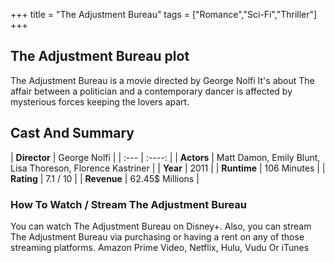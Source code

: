 +++
title = "The Adjustment Bureau"
tags = ["Romance","Sci-Fi","Thriller"]
+++
## The Adjustment Bureau plot
The Adjustment Bureau is a movie directed by George Nolfi It's about The affair between a politician and a contemporary dancer is affected by mysterious forces keeping the lovers apart.
## Cast And Summary
| **Director**      | George Nolfi |
    | :---        |    :----:   |
    |  **Actors** | Matt Damon, Emily Blunt, Lisa Thoreson, Florence Kastriner |
    | **Year**   | 2011    |
    |  **Runtime** | 106 Minutes |
    |  **Rating** | 7.1 / 10 | 
    |  **Revenue** | 62.45$ Millions |
### How To Watch / Stream The Adjustment Bureau
You can watch The Adjustment Bureau on Disney+.
Also, you can stream The Adjustment Bureau via purchasing or having a rent on any of those streaming platforms.
Amazon Prime Video, Netflix, Hulu, Vudu Or iTunes